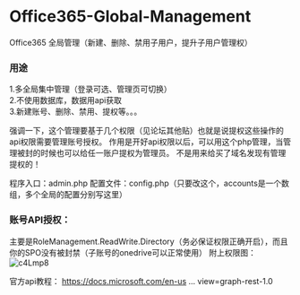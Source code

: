 # Office365-Global-Management
Office365 全局管理（新建、删除、禁用子用户，提升子用户管理权）

### 用途
1.多全局集中管理（登录可选、管理页可切换）  
2.不使用数据库，数据用api获取  
3.新建账号、删除、禁用、提权等。。。

强调一下，这个管理要基于几个权限（见论坛其他贴）也就是说提权这些操作的api权限需要管理账号授权。
作用是开好api权限以后，可以用这个php管理，当管理被封的时候也可以给任一账户提权为管理员。
不是用来给买了域名发现有管理提权的！

程序入口：admin.php
配置文件：config.php（只要改这个，accounts是一个数组，多个全局的配置分别写这里）

### 账号API授权：
主要是RoleManagement.ReadWrite.Directory（务必保证权限正确开启），而且你的SPO没有被封禁（子账号的onedrive可以正常使用）
附上权限图：
![c4Lmp8](https://user-images.githubusercontent.com/68975045/116994043-d339f080-ad0a-11eb-9821-595d4b2e9c5e.jpg)


官方api教程：
        https://docs.microsoft.com/en-us ... view=graph-rest-1.0

